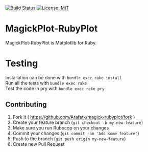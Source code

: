 [![Build Status](https://travis-ci.org/Arafatk/magick-rubyplot.svg?branch=master)](https://travis-ci.org/Arafatk/magick-rubyplot)   [![License: MIT](https://img.shields.io/badge/License-MIT-yellow.svg)](https://github.com/Arafatk/magick-rubyplot/blob/master/LICENSE)

# MagickPlot-RubyPlot
MagickPlot-RubyPlot is Matplotlib for Ruby.

# Testing
Installation can be done with ``` bundle exec rake install ```     
Run all the tests with ``` bundle exec rake ```       
Test the code in pry with ```bundle exec rake pry  ```

## Contributing
1. Fork it ( https://github.com/Arafatk/magick-rubyplot/fork )
2. Create your feature branch (`git checkout -b my-new-feature`)
3. Make sure you run Rubocop on your changes
4. Commit your changes (`git commit -am 'Add some feature'`)
5. Push to the branch (`git push origin my-new-feature`)
6. Create new Pull Request
